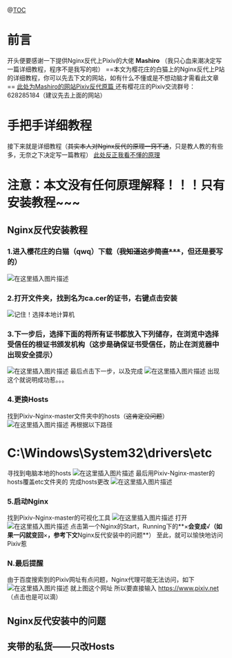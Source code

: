 ﻿@[TOC](樱花庄的白猫Pixiv-Nginx反代详细使用教程)

# 前言
开头便要感谢一下提供Nginx反代上Pixiv的大佬 **Mashiro**
（我只心血来潮决定写一篇详细教程，程序不是我写的啦）
==本文为樱花庄的白猫上的Nginx反代上P站的详细教程，你可以先去下文的网站，如有什么不懂或是不想动脑才需看此文章==
[此处为Mashiro的网站Pixiv反代原篇 ](https://2heng.xin/2017/09/19/pixiv/)
还有樱花庄的Pixiv交流群号：628285184（建议先去上面的网站）
# 手把手详细教程
接下来就是详细教程（~~其实本人对Nginx反代的原理一窍不通~~，只是教人教的有些多，无奈之下决定写一篇教程）
[此处反正我看不懂的原理 ](https://digi.ninja/blog/domain_fronting.php)


**注意：本文没有任何原理解释！！！只有安装教程~~~**
==

## Nginx反代安装教程
### 1.进入樱花庄的白猫（qwq）下载（~~我知道这步简直***~~，但还是要写的）
![在这里插入图片描述](https://img-blog.csdnimg.cn/20190811220524547.PNG?x-oss-process=image/watermark,type_ZmFuZ3poZW5naGVpdGk,shadow_10,text_aHR0cHM6Ly9ibG9nLmNzZG4ubmV0L3FxXzQwMDgyMTIx,size_16,color_FFFFFF,t_70)

### 2.打开文件夹，找到名为ca.cer的证书，右键点击安装
![记住！选择本地计算机](https://img-blog.csdnimg.cn/20190811220928101.PNG?x-oss-process=image/watermark,type_ZmFuZ3poZW5naGVpdGk,shadow_10,text_aHR0cHM6Ly9ibG9nLmNzZG4ubmV0L3FxXzQwMDgyMTIx,size_16,color_FFFFFF,t_70)
### 3.下一步后，选择下面的**将所有证书都放入下列储存**，在浏览中选择**受信任的根证书颁发机构**（**这步是确保证书受信任，防止在浏览器中出现安全提示**）
![在这里插入图片描述](https://img-blog.csdnimg.cn/20190811221642610.PNG?x-oss-process=image/watermark,type_ZmFuZ3poZW5naGVpdGk,shadow_10,text_aHR0cHM6Ly9ibG9nLmNzZG4ubmV0L3FxXzQwMDgyMTIx,size_16,color_FFFFFF,t_70)
最后点击下一步，以及完成
![在这里插入图片描述](https://img-blog.csdnimg.cn/20190811221826105.PNG)
出现这个就说明成功惹。。。

### 4.更换Hosts
找到Pixiv-Nginx-master文件夹中的hosts（~~这肯定没问题~~）
![在这里插入图片描述](https://img-blog.csdnimg.cn/20190811222457402.PNG?x-oss-process=image/watermark,type_ZmFuZ3poZW5naGVpdGk,shadow_10,text_aHR0cHM6Ly9ibG9nLmNzZG4ubmV0L3FxXzQwMDgyMTIx,size_16,color_FFFFFF,t_70)
再根据以下路径

C:\Windows\System32\drivers\etc
==
寻找到电脑本地的hosts
![在这里插入图片描述](https://img-blog.csdnimg.cn/20190811222838810.PNG?x-oss-process=image/watermark,type_ZmFuZ3poZW5naGVpdGk,shadow_10,text_aHR0cHM6Ly9ibG9nLmNzZG4ubmV0L3FxXzQwMDgyMTIx,size_16,color_FFFFFF,t_70)
最后用Pixiv-Nginx-master的hosts覆盖etc文件夹的
完成hosts更改
![在这里插入图片描述](https://img-blog.csdnimg.cn/20190811223032187.PNG?x-oss-process=image/watermark,type_ZmFuZ3poZW5naGVpdGk,shadow_10,text_aHR0cHM6Ly9ibG9nLmNzZG4ubmV0L3FxXzQwMDgyMTIx,size_16,color_FFFFFF,t_70)
### 5.启动Nginx
找到Pixiv-Nginx-master的可视化工具
![在这里插入图片描述](https://img-blog.csdnimg.cn/20190811223206402.PNG)
打开
![在这里插入图片描述](https://img-blog.csdnimg.cn/20190811223301842.PNG?x-oss-process=image/watermark,type_ZmFuZ3poZW5naGVpdGk,shadow_10,text_aHR0cHM6Ly9ibG9nLmNzZG4ubmV0L3FxXzQwMDgyMTIx,size_16,color_FFFFFF,t_70)
点击第一个Nginx的Start，Running下的**×**会变成**√**（如果一闪就变回**×**，参考下文**Nginx反代安装中的问题**）
至此，就可以愉快地访问Pixiv惹
### N.最后提醒
由于百度搜索到的Pixiv网址有点问题，Nginx代理可能无法访问，如下
![在这里插入图片描述](https://img-blog.csdnimg.cn/20190811223735299.png?x-oss-process=image/watermark,type_ZmFuZ3poZW5naGVpdGk,shadow_10,text_aHR0cHM6Ly9ibG9nLmNzZG4ubmV0L3FxXzQwMDgyMTIx,size_16,color_FFFFFF,t_70)
就上图这个网址
所以要直接输入    https://www.pixiv.net    （点击也是可以滴）
## Nginx反代安装中的问题


## 夹带的私货——只改Hosts
